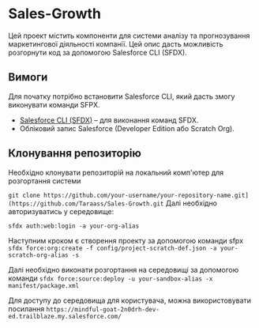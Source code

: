# Sales-Growth

Цей проект містить компоненти для системи аналізу та прогнозування маркетингової діяльності компанії. Цей опис дасть можливість розгорнути код за допомогою Salesforce CLI (SFDX).

## Вимоги

Для початку потрібно встановити Salesforce CLI, який дасть змогу виконувати команди SFPX.
- [Salesforce CLI (SFDX)](https://developer.salesforce.com/tools/sfdxcli) – для виконання команд SFDX.
- Обліковий запис Salesforce (Developer Edition або Scratch Org).

## Клонування репозиторію
Необхідно клонувати репозиторій на локальний комп'ютер для розгортання системи


```git clone https://github.com/your-username/your-repository-name.git](https://github.com/Taraass/Sales-Growth.git```
Далі необхідно авторизуватись у середовище:

```sfdx auth:web:login -a your-org-alias```

Наступним кроком є створення проекту за допомогою команди sfpx
```sfdx force:org:create -f config/project-scratch-def.json -a your-scratch-org-alias -s```

Далі необхідно виконати розгортання на середовищі за допомогою команди
```sfdx force:source:deploy -u your-sandbox-alias -x manifest/package.xml```


Для доступу до середовища для користувача, можна використовувати посилання 
```https://mindful-goat-2n0drh-dev-ed.trailblaze.my.salesforce.com/```
